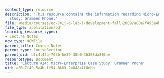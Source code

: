 ```yaml
---
content_type: resource
description: 'This resource contains the information regarding Micro-Enterprise Case
  Study: Grameen Phone.'
file: /media/courses/ec-701j-d-lab-i-development-fall-2009/a80e7f495a4bff54086324848c4f8ebb_MITEC_701JF09_lec24_nb.pdf
file_type: application/pdf
learning_resource_types:
- Lecture Notes
ocw_type: OCWFile
parent_title: Course Notes
parent_type: CourseSection
parent_uid: bfc4142b-703b-6e39-38b0-36308da800ae
resourcetype: Document
title: 'Lecture #24: Micro-Enterprise Case Study: Grameen Phone'
uid: a80e7f49-5a4b-ff54-0863-24848c4f8ebb
---
```

